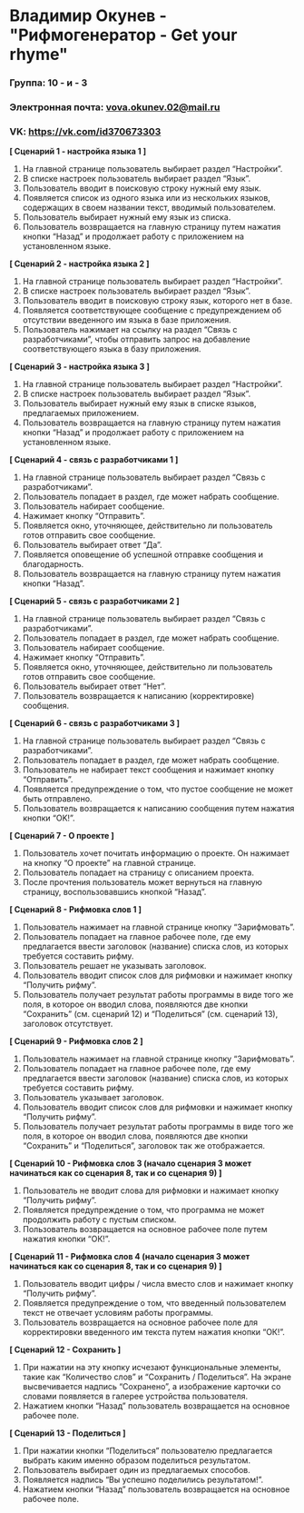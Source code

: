 # Владимир Окунев - "Рифмогенератор - Get your rhyme"

### Группа: 10 - и - 3

### Электронная почта: vova.okunev.02@mail.ru

### VK: https://vk.com/id370673303




**[ Сценарий 1 - настройка языка 1 ]**

1. На главной странице пользователь выбирает раздел “Настройки”.
2. В списке настроек пользователь выбирает раздел “Язык”.
3. Пользователь вводит в поисковую строку нужный ему язык.
4. Появляется список из одного языка или из нескольких языков, содержащих в своем названии текст, вводимый пользователем.
5. Пользователь выбирает нужный ему язык из списка.
6. Пользователь возвращается на главную страницу путем нажатия кнопки “Назад” и продолжает работу с приложением на установленном языке.

**[ Сценарий 2 - настройка языка 2 ]**

1. На главной странице пользователь выбирает раздел “Настройки”.
2. В списке настроек пользователь выбирает раздел “Язык”.
3. Пользователь вводит в поисковую строку язык, которого нет в базе.
4. Появляется соответствующее сообщение с предупреждением об отсутствии введенного им языка в базе приложения.
5. Пользователь нажимает на ссылку на раздел “Связь с разработчиками”, чтобы отправить запрос на добавление соответствующего языка в базу приложения.

**[ Сценарий 3 - настройка языка 3 ]**

1. На главной странице пользователь выбирает раздел “Настройки”.
2. В списке настроек пользователь выбирает раздел “Язык”.
3. Пользователь выбирает нужный ему язык в списке языков, предлагаемых приложением.
4. Пользователь возвращается на главную страницу путем нажатия кнопки “Назад” и продолжает работу с приложением на установленном языке.

**[ Сценарий 4 - связь с разработчиками 1 ]** 

1. На главной странице пользователь выбирает раздел “Связь с разработчиками”.
2. Пользователь попадает в раздел, где может набрать сообщение.
3. Пользователь набирает сообщение.
4. Нажимает кнопку “Отправить”.
5. Появляется окно, уточняющее, действительно ли пользователь готов отправить свое сообщение.
6. Пользователь выбирает ответ “Да”.
7. Появляется оповещение об успешной отправке сообщения и благодарность.
8. Пользователь возвращается на главную страницу путем нажатия кнопки “Назад”.

**[ Сценарий 5 - связь с разработчиками 2 ]**

1. На главной странице пользователь выбирает раздел “Связь с разработчиками”.
2. Пользователь попадает в раздел, где может набрать сообщение.
3. Пользователь набирает сообщение.
4. Нажимает кнопку “Отправить”.
5. Появляется окно, уточняющее, действительно ли пользователь готов отправить свое сообщение.
6. Пользователь выбирает ответ “Нет”.
7. Пользователь возвращается к написанию (корректировке) сообщения.

**[ Сценарий 6 - связь с разработчиками 3 ]**

1. На главной странице пользователь выбирает раздел “Связь с разработчиками”.
2. Пользователь попадает в раздел, где может набрать сообщение.
3. Пользователь не набирает текст сообщения и нажимает кнопку “Отправить”.
4. Появляется предупреждение о том, что пустое сообщение не может быть отправлено.
5. Пользователь возвращается к написанию сообщения путем нажатия кнопки “OK!”.

**[ Сценарий 7 - О проекте ]**

1. Пользователь хочет почитать информацию о проекте. Он нажимает на кнопку “О проекте” на главной странице.
2. Пользователь попадает на страницу с описанием проекта.
3. После прочтения пользователь может вернуться на главную страницу, воспользовавшись кнопкой “Назад”.

**[ Сценарий 8 - Рифмовка слов 1 ]**

1. Пользователь нажимает на главной странице кнопку “Зарифмовать”.
2. Пользователь попадает на главное рабочее поле, где ему предлагается ввести заголовок (название) списка слов, из которых требуется составить рифму.
3. Пользователь решает не указывать заголовок.
4. Пользователь вводит список слов для рифмовки и нажимает кнопку “Получить рифму”.
6. Пользователь получает результат работы программы в виде того же поля, в которое он вводил слова, появляются две кнопки “Сохранить” (см. сценарий 12) и “Поделиться” (см. сценарий 13), заголовок отсутствует.

**[ Сценарий 9 - Рифмовка слов 2 ]**

1. Пользователь нажимает на главной странице кнопку “Зарифмовать”.
2. Пользователь попадает на главное рабочее поле, где ему предлагается ввести заголовок (название) списка слов, из которых требуется составить рифму.
3. Пользователь указывает заголовок.
4. Пользователь вводит список слов для рифмовки и нажимает кнопку “Получить рифму”.
5. Пользователь получает результат работы программы в виде того же поля, в которое он вводил слова, появляются две кнопки “Сохранить” и “Поделиться”, заголовок так же отображается.

**[ Сценарий 10 -	Рифмовка слов 3 (начало сценария 3 может начинаться как со сценария 8, так и со сценария 9) ]**

1. Пользователь не вводит слова для рифмовки и нажимает кнопку “Получить рифму”.
2. Появляется предупреждение о том, что программа не может продолжить работу с пустым списком.
3. Пользователь возвращается на основное рабочее поле путем нажатия кнопки “ОК!”.

**[ Сценарий 11 - Рифмовка слов 4 (начало сценария 3 может начинаться как со сценария 8, так и со сценария 9) ]**

1. Пользователь вводит цифры / числа вместо слов и нажимает кнопку “Получить рифму”.
2. Появляется предупреждение о том, что введенный пользователем текст не отвечает условиям работы программы.
3. Пользователь возвращается на основное рабочее поле для корректировки введенного им текста путем нажатия кнопки “ОК!”.

**[ Сценарий 12 - Сохранить ]**

1. При нажатии на эту кнопку исчезают функциональные элементы, такие как “Количество слов” и “Сохранить / Поделиться”. На экране высвечивается надпись “Сохранено”, а изображение карточки со словами появляется в галерее устройства пользователя.
2. Нажатием кнопки “Назад” пользователь возвращается на основное рабочее поле.

**[ Сценарий 13 - Поделиться ]**

1. При нажатии кнопки “Поделиться” пользователю предлагается выбрать каким именно образом поделиться результатом.
2. Пользователь выбирает один из предлагаемых способов.
3. Появляется надпись “Вы успешно поделились результатом!”.
4. Нажатием кнопки “Назад” пользователь возвращается на основное рабочее поле.
